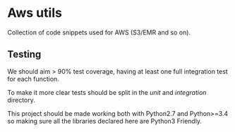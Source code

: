 # Aws utils

Collection of code snippets used for AWS (S3/EMR and so on).

## Testing

We should aim > 90% test coverage, having at least one full
integration test for each function.

To make it more clear tests should be split in the *unit* and
*integration* directory.

This project should be made working both with Python2.7 and Python>=3.4
so making sure all the libraries declared here are Python3 Friendly.

